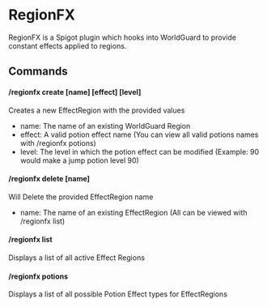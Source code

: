 # RegionFX

RegionFX is a Spigot plugin which hooks into WorldGuard to provide constant effects applied to regions.




## Commands
 
#### /regionfx create [name] [effect] [level]
  Creates a new EffectRegion with the provided values
 - name:  The name of an existing WorldGuard Region
 - effect: A valid potion effect name (You can view all valid potions names with /regionfx potions)
 - level: The level in which the potion effect can be modified (Example: 90 would make a jump potion level 90)
 
#### /regionfx delete [name]
  Will Delete the provided EffectRegion name

  - name: The name of an existing EffectRegion (All can be viewed with /regionfx list)
  
  
#### /regionfx list
  Displays a list of all active Effect Regions


#### /regionfx potions
  Displays a list of all possible Potion Effect types for EffectRegions
 

